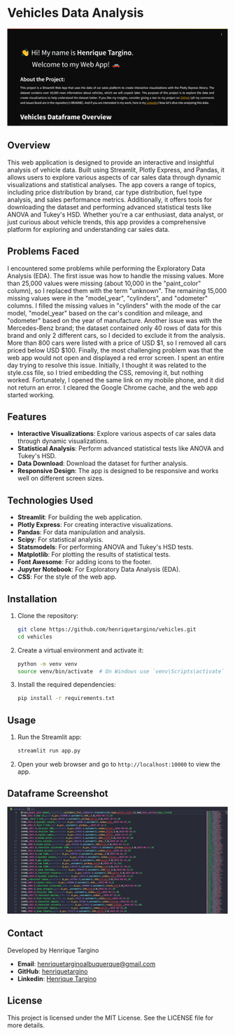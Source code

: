# Vehicles Data Analysis

![Vehicles Data Analysis](assets/Print1.PNG)

## Overview

This web application is designed to provide an interactive and insightful analysis of vehicle data. Built using Streamlit, Plotly Express, and Pandas, it allows users to explore various aspects of car sales data through dynamic visualizations and statistical analyses. The app covers a range of topics, including price distribution by brand, car type distribution, fuel type analysis, and sales performance metrics. Additionally, it offers tools for downloading the dataset and performing advanced statistical tests like ANOVA and Tukey's HSD. Whether you're a car enthusiast, data analyst, or just curious about vehicle trends, this app provides a comprehensive platform for exploring and understanding car sales data.

## Problems Faced

I encountered some problems while performing the Exploratory Data Analysis (EDA). The first issue was how to handle the missing values. More than 25,000 values were missing (about 10,000 in the "paint_color" column), so I replaced them with the term "unknown". The remaining 15,000 missing values were in the "model_year", "cylinders", and "odometer" columns. I filled the missing values in "cylinders" with the mode of the car model, "model_year" based on the car's condition and mileage, and "odometer" based on the year of manufacture. Another issue was with the Mercedes-Benz brand; the dataset contained only 40 rows of data for this brand and only 2 different cars, so I decided to exclude it from the analysis. More than 800 cars were listed with a price of USD $1, so I removed all cars priced below USD $100. Finally, the most challenging problem was that the web app would not open and displayed a red error screen. I spent an entire day trying to resolve this issue. Initially, I thought it was related to the style.css file, so I tried embedding the CSS, removing it, but nothing worked. Fortunately, I opened the same link on my mobile phone, and it did not return an error. I cleared the Google Chrome cache, and the web app started working.

## Features

- **Interactive Visualizations**: Explore various aspects of car sales data through dynamic visualizations.
- **Statistical Analysis**: Perform advanced statistical tests like ANOVA and Tukey's HSD.
- **Data Download**: Download the dataset for further analysis.
- **Responsive Design**: The app is designed to be responsive and works well on different screen sizes.

## Technologies Used

- **Streamlit**: For building the web application.
- **Plotly Express**: For creating interactive visualizations.
- **Pandas**: For data manipulation and analysis.
- **Scipy**: For statistical analysis.
- **Statsmodels**: For performing ANOVA and Tukey's HSD tests.
- **Matplotlib**: For plotting the results of statistical tests.
- **Font Awesome**: For adding icons to the footer.
- **Jupyter Notebook**: For Exploratory Data Analysis (EDA).
- **CSS**: For the style of the web app.

## Installation

1. Clone the repository:
    ```bash
    git clone https://github.com/henriquetargino/vehicles.git
    cd vehicles
    ```

2. Create a virtual environment and activate it:
    ```bash
    python -m venv venv
    source venv/bin/activate  # On Windows use `venv\Scripts\activate`
    ```

3. Install the required dependencies:
    ```bash
    pip install -r requirements.txt
    ```

## Usage

1. Run the Streamlit app:
    ```bash
    streamlit run app.py
    ```

2. Open your web browser and go to `http://localhost:10000` to view the app.

## Dataframe Screenshot

![Dataframe Screenshot](assets/Data.PNG)

## Contact

Developed by Henrique Targino

- **Email**: [henriquetarginoalbuquerque@gmail.com](mailto:henriquetarginoalbuquerque@gmail.com)
- **GitHub**: [henriquetargino](https://github.com/henriquetargino)
- **Linkedin**: [Henrique Targino](https://www.linkedin.com/in/henriquetargino/)

## License

This project is licensed under the MIT License. See the LICENSE file for more details.
